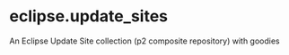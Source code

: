 eclipse.update_sites
====================

An Eclipse Update Site collection (p2 composite repository) with goodies